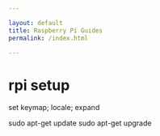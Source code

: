 ```yaml
---

layout: default
title: Raspberry Pi Guides
permalink: /index.html

---
```


# rpi setup

set keymap; locale; expand

sudo apt-get update
sudo apt-get upgrade

